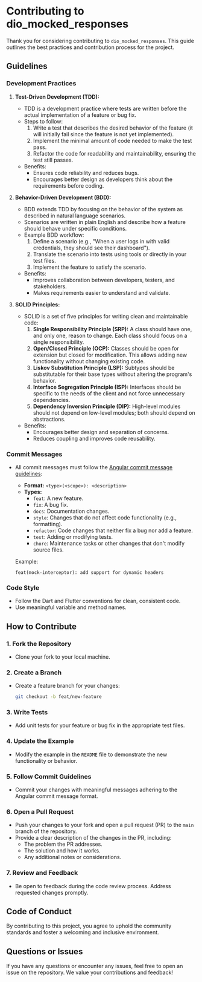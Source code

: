 # Contributing to dio_mocked_responses

Thank you for considering contributing to `dio_mocked_responses`. This guide outlines the best practices and contribution process for the project.

## Guidelines
### Development Practices
1. **Test-Driven Development (TDD):**
    - TDD is a development practice where tests are written before the actual implementation of a feature or bug fix.
    - Steps to follow:
        1. Write a test that describes the desired behavior of the feature (it will initially fail since the feature is not yet implemented).
        2. Implement the minimal amount of code needed to make the test pass.
        3. Refactor the code for readability and maintainability, ensuring the test still passes.
    - Benefits:
        - Ensures code reliability and reduces bugs.
        - Encourages better design as developers think about the requirements before coding.

2. **Behavior-Driven Development (BDD):**
    - BDD extends TDD by focusing on the behavior of the system as described in natural language scenarios.
    - Scenarios are written in plain English and describe how a feature should behave under specific conditions.
    - Example BDD workflow:
        1. Define a scenario (e.g., "When a user logs in with valid credentials, they should see their dashboard").
        2. Translate the scenario into tests using tools or directly in your test files.
        3. Implement the feature to satisfy the scenario.
    - Benefits:
        - Improves collaboration between developers, testers, and stakeholders.
        - Makes requirements easier to understand and validate.

3. **SOLID Principles:**
    - SOLID is a set of five principles for writing clean and maintainable code:
        1. **Single Responsibility Principle (SRP):** A class should have one, and only one, reason to change. Each class should focus on a single responsibility.
        2. **Open/Closed Principle (OCP):** Classes should be open for extension but closed for modification. This allows adding new functionality without changing existing code.
        3. **Liskov Substitution Principle (LSP):** Subtypes should be substitutable for their base types without altering the program's behavior.
        4. **Interface Segregation Principle (ISP):** Interfaces should be specific to the needs of the client and not force unnecessary dependencies.
        5. **Dependency Inversion Principle (DIP):** High-level modules should not depend on low-level modules; both should depend on abstractions.
    - Benefits:
        - Encourages better design and separation of concerns.
        - Reduces coupling and improves code reusability.

### Commit Messages
- All commit messages must follow the [Angular commit message guidelines](https://gist.github.com/brianclements/841ea7bffdb01346392c):
    - **Format:** `<type>(<scope>): <description>`
    - **Types:**
        - `feat`: A new feature.
        - `fix`: A bug fix.
        - `docs`: Documentation changes.
        - `style`: Changes that do not affect code functionality (e.g., formatting).
        - `refactor`: Code changes that neither fix a bug nor add a feature.
        - `test`: Adding or modifying tests.
        - `chore`: Maintenance tasks or other changes that don't modify source files.

  Example:
  ```
  feat(mock-interceptor): add support for dynamic headers
  ```

### Code Style
- Follow the Dart and Flutter conventions for clean, consistent code.
- Use meaningful variable and method names.

## How to Contribute

### 1. Fork the Repository
- Clone your fork to your local machine.

### 2. Create a Branch
- Create a feature branch for your changes:
  ```bash
  git checkout -b feat/new-feature
  ```

### 3. Write Tests
- Add unit tests for your feature or bug fix in the appropriate test files.

### 4. Update the Example
- Modify the example in the `README` file to demonstrate the new functionality or behavior.

### 5. Follow Commit Guidelines
- Commit your changes with meaningful messages adhering to the Angular commit message format.

### 6. Open a Pull Request
- Push your changes to your fork and open a pull request (PR) to the `main` branch of the repository.
- Provide a clear description of the changes in the PR, including:
    - The problem the PR addresses.
    - The solution and how it works.
    - Any additional notes or considerations.

### 7. Review and Feedback
- Be open to feedback during the code review process. Address requested changes promptly.

## Code of Conduct
By contributing to this project, you agree to uphold the community standards and foster a welcoming and inclusive environment.

## Questions or Issues
If you have any questions or encounter any issues, feel free to open an issue on the repository. We value your contributions and feedback!
